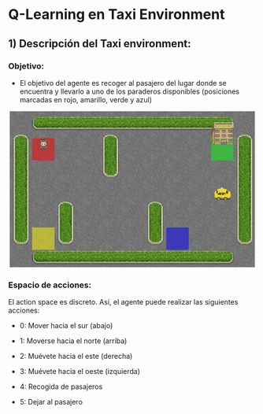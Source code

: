 # Q-Learning en Taxi Environment
## 1) Descripción del Taxi environment:
### Objetivo:
* El objetivo del agente es recoger al pasajero del lugar donde se encuentra y llevarlo a uno de los paraderos disponibles (posiciones marcadas en rojo, amarillo, verde y azul)

<div align="center">
  <img src="https://github.com/DianaMLlamocaZ/REINFORCEMENT_LEARNING/blob/main/Q-LEARNING/RL%20-%20TAXI/IMAGENES/TaxiEnv.JPG">
</div>

### Espacio de acciones:
El action space es discreto. Así, el agente puede realizar las siguientes acciones:
- 0: Mover hacia el sur (abajo)

- 1: Moverse hacia el norte (arriba)

- 2: Muévete hacia el este (derecha)

- 3: Muévete hacia el oeste (izquierda)

- 4: Recogida de pasajeros

- 5: Dejar al pasajero
